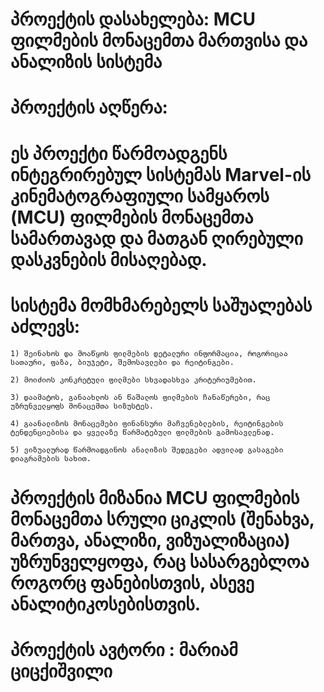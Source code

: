 # პროექტის დასახელება: MCU ფილმების მონაცემთა მართვისა და ანალიზის სისტემა

# პროექტის აღწერა:

# ეს პროექტი წარმოადგენს ინტეგრირებულ სისტემას Marvel-ის კინემატოგრაფიული სამყაროს (MCU) ფილმების მონაცემთა სამართავად და მათგან ღირებული დასკვნების მისაღებად.

# სისტემა მომხმარებელს საშუალებას აძლევს:

    1) შეინახოს და მოაწყოს ფილმების დეტალური ინფორმაცია, როგორიცაა სათაური, ფაზა, ბიუჯეტი, შემოსავლები და რეიტინგები.

    2) მოიძიოს კონკრეტული ფილმები სხვადასხვა კრიტერიუმებით.

    3) დაამატოს, განაახლოს ან წაშალოს ფილმების ჩანაწერები, რაც უზრუნველყოფს მონაცემთა სიზუსტეს.

    4) გაანალიზოს მონაცემები ფინანსური მაჩვენებლების, რეიტინგების ტენდენციებისა და ყველაზე წარმატებული ფილმების გამოსავლენად.

    5) ვიზუალურად წარმოადგინოს ანალიზის შედეგები ადვილად გასაგები დიაგრამების სახით.

# პროექტის მიზანია MCU ფილმების მონაცემთა სრული ციკლის (შენახვა, მართვა, ანალიზი, ვიზუალიზაცია) უზრუნველყოფა, რაც სასარგებლოა როგორც ფანებისთვის, ასევე ანალიტიკოსებისთვის.

# პროექტის ავტორი : მარიამ ციცქიშვილი
